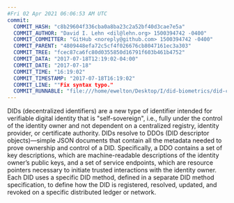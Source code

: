 ```yaml
---
#Fri 02 Apr 2021 06:06:53 AM UTC
commit:
  COMMIT_HASH: "c8b29604f336cba0a8ba23c2a52bf40d3cae7e5a"
  COMMIT_AUTHOR: "David I. Lehn <dil@lehn.org> 1500394742 -0400"
  COMMIT_COMMITTER: "GitHub <noreply@github.com> 1500394742 -0400"
  COMMIT_PARENT: "4809448efa72c5cf4f026676cb8047161ec3a303"
  COMMIT_TREE: "fcec87ca6fc80d0355850d16791f603b461b4752"
  COMMIT_DATA: "2017-07-18T12:19:02-04:00"
  COMMIT_DATE: "2017-07-18"
  COMMIT_TIME: "16:19:02"
  COMMIT_TIMESTAMP: "2017-07-18T16:19:02"
  COMMIT_LINE: ""Fix syntax typo."
  COMMIT_RUNNABLE: "file:///home/ewelton/Desktop/I/did-biometrics/did-core-dataset/analysis/gitinfo/c8b29604f336cba0a8ba23c2a52bf40d3cae7e5a/snapshot/index.html"
---
```


<section id="abstract">
<p>
DIDs (decentralized identifiers) are a new type of identifier intended
for verifiable digital identity that is "self-sovereign", i.e., fully
under the control of the identity owner and not dependent on a
centralized registry, identity provider, or certificate authority. DIDs
resolve to DDOs (DID descriptor objects)—simple JSON documents that
contain all the metadata needed to prove ownership and control of a DID.
Specifically, a DDO contains a set of key descriptions, which are
machine-readable descriptions of the identity owner’s public keys, and a
set of service endpoints, which are resource pointers necessary to
initiate trusted interactions with the identity owner. Each DID uses a
specific DID method, defined in a separate DID method specification, to
define how the DID is registered, resolved, updated, and revoked on a
specific distributed ledger or network.
      </p>
</section>
